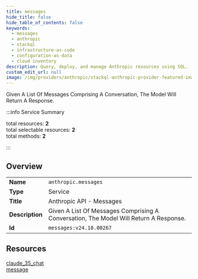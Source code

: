 ```yaml
---
title: messages
hide_title: false
hide_table_of_contents: false
keywords:
  - messages
  - anthropic
  - stackql
  - infrastructure-as-code
  - configuration-as-data
  - cloud inventory
description: Query, deploy, and manage Anthropic resources using SQL.
custom_edit_url: null
image: /img/providers/anthropic/stackql-anthropic-provider-featured-image.png
---
```


Given A List Of Messages Comprising A Conversation, The Model Will Return A Response.  
    
:::info Service Summary

<div class="row">
<div class="providerDocColumn">
<span>total resources:&nbsp;<b>2</b></span><br />
<span>total selectable resources:&nbsp;<b>2</b></span><br />
<span>total methods:&nbsp;<b>2</b></span><br />
</div>
</div>

:::

## Overview
<table><tbody>
<tr><td><b>Name</b></td><td><code>anthropic.messages</code></td></tr>
<tr><td><b>Type</b></td><td>Service</td></tr>
<tr><td><b>Title</b></td><td>Anthropic API - Messages</td></tr>
<tr><td><b>Description</b></td><td>Given A List Of Messages Comprising A Conversation, The Model Will Return A Response.</td></tr>
<tr><td><b>Id</b></td><td><code>messages:v24.10.00267</code></td></tr>
</tbody></table>

## Resources
<div class="row">
<div class="providerDocColumn">
<a href="/providers/anthropic/messages/claude_35_chat/">claude_35_chat</a><br />
</div>
<div class="providerDocColumn">
<a href="/providers/anthropic/messages/message/">message</a><br />
</div>
</div>
